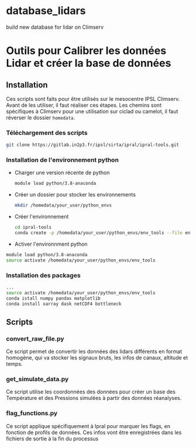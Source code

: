 # database_lidars
build new database for lidar on Climserv

# Outils pour Calibrer les données Lidar et créer la base de données

## Installation

Ces scripts sont faits pour être utilisés sur le mesocentre IPSL Climserv. Avant de les utiliser, il faut réaliser ces étapes. Les chemins sont spécifiques à Climserv pour une utilisation sur ciclad ou camelot, il faut réverser le dossier `homedata`.

### Téléchargement des scripts

```bash
git clone https://gitlab.in2p3.fr/ipsl/sirta/ipral/ipral-tools.git
```

### Installation de l'environnement python

- Charger une version récente de python

    ```bash
    module load python/3.8-anaconda
    ```

- Créer un dossier pour stocker les environnements

    ```bash
    mkdir /homedata/your_user/python_envs
    ```

- Créer l'environnement

    ```bash
    cd ipral-tools
    conda create -p /homedata/your_user/python_envs/env_tools --file environment.yml python=3.8 xarray=
    ```

- Activer l'environnment python

```bash
module load python/3.8-anaconda
source activate /homedata/your_user/python_envs/env_tools
```

### Installation des packages 

```bash
...
source activate /homedata/your_user/python_envs/env_tools
conda istall numpy pandas matplotlib
conda install xarray dask netCDF4 bottleneck
```

## Scripts

### convert_raw_file.py

Ce script permet de convertir les données des lidars différents en format homogène, qui va stocker les signaux bruts, les infos de canaux, altitude et temps. 

### get_simulate_data.py

Ce script utilise les coordonnées des données pour créer un base des Température et des Pressions simulées à partir des données réanalyses. 

### flag_functions.py

Ce script applique spécifiquement à Ipral pour marquer les flags, en fonction de profils de données. Ces infos vont être enregistrées dans les fichiers de sortie à la fin du processus


